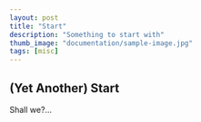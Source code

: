 ```yaml
---
layout: post
title: "Start"
description: "Something to start with"
thumb_image: "documentation/sample-image.jpg"
tags: [misc]
---
```


## (Yet Another) Start

Shall we?…
